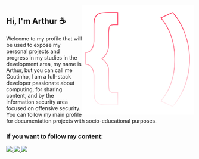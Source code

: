 <img src="logo.svg" width="300px" min-width="300px" max-width="300px" align="right" alt="Logo">

<h2>Hi, I'm Arthur ☕</h2>

<p>Welcome to my profile that will be used to expose my personal projects and progress in my studies in the development area, my name is Arthur, but you can call me Coutinho, I am a full-stack developer passionate about computing, for sharing content, and by the information security area focused on offensive security. You can follow my main profile for documentation projects with socio-educational purposes. </p>

<h3>If you want to follow my content:</h3> 

<div align="left">

  <a href="https://www.linkedin.com/in/arthurspk/" alt="Linkedin">
    <img src="https://img.shields.io/badge/-Linkedin-ff3a5e?style=for-the-badge&logo=Linkedin&logoColor=FFF"/>
  </a>

  <a href="https://github.com/arthurspk" alt="Github">
    <img src="https://img.shields.io/badge/-Github-ff3a5e?style=for-the-badge&logo=Github&logoColor=FFF"/>
  </a>


  <a href="https://discord.gg/NbMQUPjHz7" alt="Discord">
    <img src="https://img.shields.io/badge/-Discord-ff3a5e?style=for-the-badge&logo=Discord&logoColor=FFF"/>
  </a>
</div>
